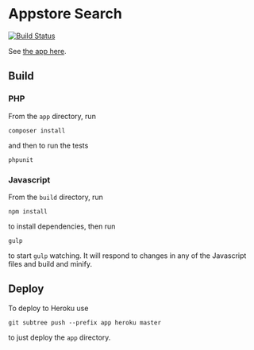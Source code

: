 # Appstore Search


[![Build Status](https://travis-ci.org/heldtogether/appstore-search.svg)](https://travis-ci.org/heldtogether/appstore-search)

See [the app here](https://appstore-search.herokuapp.com/).


## Build

### PHP

From the `app` directory, run

    composer install

and then to run the tests

    phpunit


### Javascript

From the `build` directory, run

    npm install

to install dependencies, then run

    gulp

to start `gulp` watching. It will respond to changes in any
of the Javascript files and build and minify.


## Deploy

To deploy to Heroku use

    git subtree push --prefix app heroku master

to just deploy the `app` directory.
